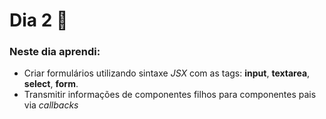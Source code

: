 # Dia 2 📆

### Neste dia aprendi:

* Criar formulários utilizando sintaxe *JSX* com as tags: **input**, **textarea**, **select**, **form**.
* Transmitir informações de componentes filhos para componentes pais via *callbacks*
